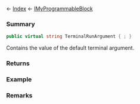 ← [Index](Api-Index) ← [IMyProgrammableBlock](Sandbox.ModAPI.Ingame.IMyProgrammableBlock)

### Summary

```csharp
public virtual string TerminalRunArgument { ; }
```

Contains the value of the default terminal argument.

### Returns

### Example

### Remarks

